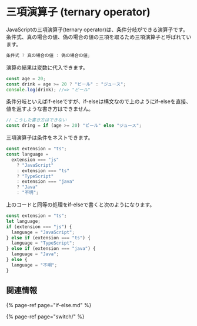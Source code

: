# 三項演算子 \(ternary operator\)

JavaScriptの三項演算子\(ternary operator\)は、条件分岐ができる演算子です。条件式、真の場合の値、偽の場合の値の三項を取るため三項演算子と呼ばれています。

```javascript
条件式 ? 真の場合の値 : 偽の場合の値;
```

演算の結果は変数に代入できます。

```javascript
const age = 20;
const drink = age >= 20 ? "ビール" : "ジュース";
console.log(drink); //=> "ビール"
```

条件分岐といえばif-elseですが、if-elseは構文なので上のようにif-elseを直接、値を返すような書き方はできません。

```javascript
// こうした書き方はできない
const dring = if (age >= 20) "ビール" else "ジュース";
```

三項演算子は条件をネストできます。

```javascript
const extension = "ts";
const language =
  extension === "js"
    ? "JavaScript"
    : extension === "ts"
    ? "TypeScript"
    : extension === "java"
    ? "Java"
    : "不明";
```

上のコードと同等の処理をif-elseで書くと次のようになります。

```javascript
const extension = "ts";
let language;
if (extension === "js") {
  language = "JavaScript";
} else if (extension === "ts") {
  language = "TypeScript";
} else if (extension === "java") {
  language = "Java";
} else {
  language = "不明";
}
```

## 関連情報

{% page-ref page="if-else.md" %}

{% page-ref page="switch/" %}

